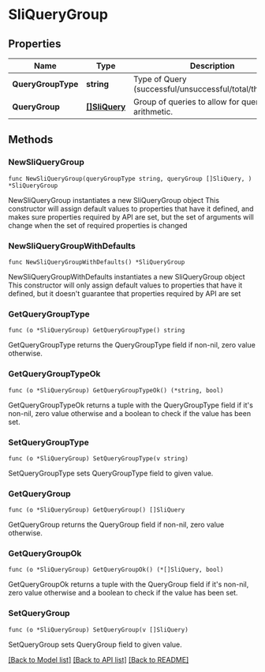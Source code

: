 # SliQueryGroup

## Properties

Name | Type | Description | Notes
------------ | ------------- | ------------- | -------------
**QueryGroupType** | **string** | Type of Query (successful/unsuccessful/total/threshold). | 
**QueryGroup** | [**[]SliQuery**](SliQuery.md) | Group of queries to allow for query arithmetic. | 

## Methods

### NewSliQueryGroup

`func NewSliQueryGroup(queryGroupType string, queryGroup []SliQuery, ) *SliQueryGroup`

NewSliQueryGroup instantiates a new SliQueryGroup object
This constructor will assign default values to properties that have it defined,
and makes sure properties required by API are set, but the set of arguments
will change when the set of required properties is changed

### NewSliQueryGroupWithDefaults

`func NewSliQueryGroupWithDefaults() *SliQueryGroup`

NewSliQueryGroupWithDefaults instantiates a new SliQueryGroup object
This constructor will only assign default values to properties that have it defined,
but it doesn't guarantee that properties required by API are set

### GetQueryGroupType

`func (o *SliQueryGroup) GetQueryGroupType() string`

GetQueryGroupType returns the QueryGroupType field if non-nil, zero value otherwise.

### GetQueryGroupTypeOk

`func (o *SliQueryGroup) GetQueryGroupTypeOk() (*string, bool)`

GetQueryGroupTypeOk returns a tuple with the QueryGroupType field if it's non-nil, zero value otherwise
and a boolean to check if the value has been set.

### SetQueryGroupType

`func (o *SliQueryGroup) SetQueryGroupType(v string)`

SetQueryGroupType sets QueryGroupType field to given value.


### GetQueryGroup

`func (o *SliQueryGroup) GetQueryGroup() []SliQuery`

GetQueryGroup returns the QueryGroup field if non-nil, zero value otherwise.

### GetQueryGroupOk

`func (o *SliQueryGroup) GetQueryGroupOk() (*[]SliQuery, bool)`

GetQueryGroupOk returns a tuple with the QueryGroup field if it's non-nil, zero value otherwise
and a boolean to check if the value has been set.

### SetQueryGroup

`func (o *SliQueryGroup) SetQueryGroup(v []SliQuery)`

SetQueryGroup sets QueryGroup field to given value.



[[Back to Model list]](../README.md#documentation-for-models) [[Back to API list]](../README.md#documentation-for-api-endpoints) [[Back to README]](../README.md)


